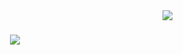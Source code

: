 <img align="right" src="https://visitor-badge.laobi.icu/badge?page_id=rajaravindp.rajaravindp" />

<h1 align="center" style="color: #8B008B;">
    <img src="https://readme-typing-svg.herokuapp.com/?font=Times+New+Roman&size=35&center=true&vCenter=true&width=500&height=70&duration=4000&lines=Hi+There!+👋;+I'm+Aravind+Raj+Palepu!;" />
</h1>


